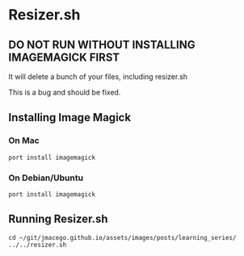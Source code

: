 # Resizer.sh

## DO NOT RUN WITHOUT INSTALLING IMAGEMAGICK FIRST
It will delete a bunch of your files, including resizer.sh

This is a bug and should be fixed.

## Installing Image Magick

### On Mac
```
port install imagemagick
```

### On Debian/Ubuntu
```
port install imagemagick
```

## Running Resizer.sh
```
cd ~/git/jmacego.github.io/assets/images/posts/learning_series/
../../resizer.sh
```
